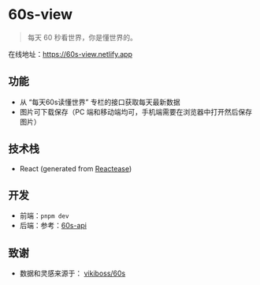 # 60s-view

> 每天 60 秒看世界，你是懂世界的。

在线地址：https://60s-view.netlify.app

## 功能

- 从 “每天60s读懂世界” 专栏的接口获取每天最新数据
- 图片可下载保存（PC 端和移动端均可，手机端需要在浏览器中打开然后保存图片）

## 技术栈

- React (generated from [Reactease](https://reactease.netlify.app/))

## 开发

- 前端：`pnpm dev`
- 后端：参考：[60s-api](https://github.com/Hacker-C/60s)

## 致谢

- 数据和灵感来源于： [vikiboss/60s](https://github.com/vikiboss/60s)

